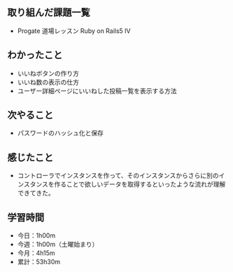## 取り組んだ課題一覧
- Progate 道場レッスン Ruby on Rails5 IV
## わかったこと
- いいねボタンの作り方
- いいね数の表示の仕方
- ユーザー詳細ページにいいねした投稿一覧を表示する方法
## 次やること
- パスワードのハッシュ化と保存
## 感じたこと
- コントローラでインスタンスを作って、そのインスタンスからさらに別のインスタンスを作ることで欲しいデータを取得するといったような流れが理解できてきた。
## 学習時間
- 今日：1h00m
- 今週：1h00m（土曜始まり）
- 今月：4h15m
- 累計：53h30m
